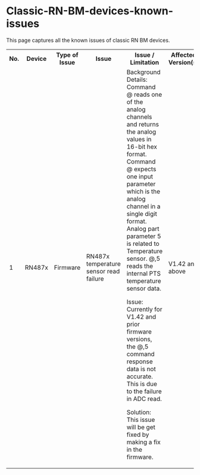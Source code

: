 # Classic-RN-BM-devices-known-issues
This page captures all the known issues of classic RN BM devices.
<table>
  <tbody>
     <tr>
        <th>No.</th>
        <th>Device</th>
        <th>Type of Issue</th>
         <th> Issue</th>
        <th>Issue / Limitation</th>
        <th>Affected Version(s)</th>
        <th>Fix Version(s)</th>
        <th>Workaround</th>
    </tr>
    <tr>
          <td>1</td>
          <td> RN487x</td>
          <td>Firmware</td>
          <td>RN487x temperature sensor read failure</td>
          <td>  Background Details: Command @ reads one of the analog channels and returns the analog values in 16-bit hex format. Command @ expects one input parameter which is the analog channel in a single digit format. Analog part parameter 5 is related to Temperature sensor. 
@,5 reads the internal PTS temperature sensor data. 

            
            
Issue: Currently for V1.42 and prior firmware versions, the @,5 command response data is not accurate. This is due to the failure in ADC read. 

            
Solution: This issue will be get fixed by making a fix in the firmware. 
</td>
          <td> V1.42 and above</td>
          <td>Fix will be part of upcoming release. Release date not fixed</td>
          <td> No workaround available </td>
    </tr>
 </tbody>
</table>



